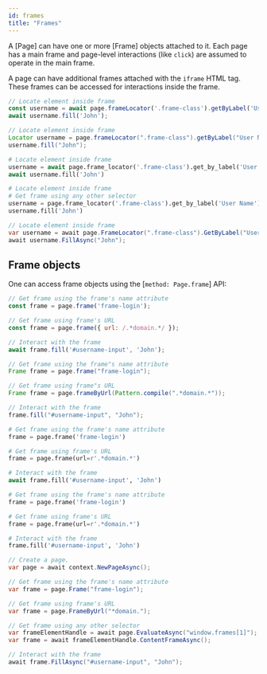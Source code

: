 ```yaml
---
id: frames
title: "Frames"
---
```


A [Page] can have one or more [Frame] objects attached to it. Each page has a main frame and page-level interactions
(like `click`) are assumed to operate in the main frame.

A page can have additional frames attached with the `iframe` HTML tag. These frames can be accessed for interactions
inside the frame.

```js
// Locate element inside frame
const username = await page.frameLocator('.frame-class').getByLabel('User Name');
await username.fill('John');
```

```java
// Locate element inside frame
Locator username = page.frameLocator(".frame-class").getByLabel("User Name");
username.fill("John");
```

```python async
# Locate element inside frame
username = await page.frame_locator('.frame-class').get_by_label('User Name')
await username.fill('John')
```

```python sync
# Locate element inside frame
# Get frame using any other selector
username = page.frame_locator('.frame-class').get_by_label('User Name')
username.fill('John')
```

```csharp
// Locate element inside frame
var username = await page.FrameLocator(".frame-class").GetByLabel("User Name");
await username.FillAsync("John");
```

## Frame objects

One can access frame objects using the [`method: Page.frame`] API:

```js
// Get frame using the frame's name attribute
const frame = page.frame('frame-login');

// Get frame using frame's URL
const frame = page.frame({ url: /.*domain.*/ });

// Interact with the frame
await frame.fill('#username-input', 'John');
```

```java
// Get frame using the frame"s name attribute
Frame frame = page.frame("frame-login");

// Get frame using frame"s URL
Frame frame = page.frameByUrl(Pattern.compile(".*domain.*"));

// Interact with the frame
frame.fill("#username-input", "John");
```

```python async
# Get frame using the frame's name attribute
frame = page.frame('frame-login')

# Get frame using frame's URL
frame = page.frame(url=r'.*domain.*')

# Interact with the frame
await frame.fill('#username-input', 'John')
```

```python sync
# Get frame using the frame's name attribute
frame = page.frame('frame-login')

# Get frame using frame's URL
frame = page.frame(url=r'.*domain.*')

# Interact with the frame
frame.fill('#username-input', 'John')
```

```csharp
// Create a page.
var page = await context.NewPageAsync();

// Get frame using the frame's name attribute
var frame = page.Frame("frame-login");

// Get frame using frame's URL
var frame = page.FrameByUrl("*domain.");

// Get frame using any other selector
var frameElementHandle = await page.EvaluateAsync("window.frames[1]");
var frame = await frameElementHandle.ContentFrameAsync();

// Interact with the frame
await frame.FillAsync("#username-input", "John");
```
